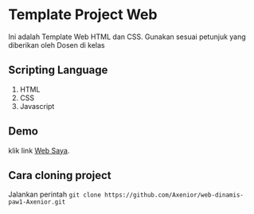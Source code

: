 # Template Project Web
Ini adalah Template Web HTML dan CSS. Gunakan sesuai petunjuk yang diberikan oleh Dosen di kelas

## Scripting Language
1. HTML
2. CSS
3. Javascript

## Demo
klik link [Web Saya](https://axenior.github.io/web-dinamis-paw1-Axenior/).

## Cara cloning project
Jalankan perintah `git clone https://github.com/Axenior/web-dinamis-paw1-Axenior.git`

